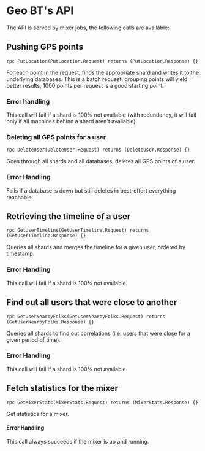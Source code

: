 # Geo BT's API

The API is served by mixer jobs, the following calls are available:

## Pushing GPS points

    rpc PutLocation(PutLocation.Request) returns (PutLocation.Response) {}

For each point in the request, finds the appropriate shard and writes
it to the underlying databases. This is a batch request, grouping
points will yield better results, 1000 points per request is a good
starting point.

### Error handling

This call will fail if a shard is 100% not available (with redundancy,
it will fail only if all machines behind a shard aren't available).

### Deleting all GPS points for a user

    rpc DeleteUser(DeleteUser.Request) returns (DeleteUser.Response) {}

Goes through all shards and all databases, deletes all GPS points of a
user.

### Error Handling

Fails if a database is down but still deletes in best-effort
everything reachable.

## Retrieving the timeline of a user

    rpc GetUserTimeline(GetUserTimeline.Request) returns (GetUserTimeline.Response) {}

Queries all shards and merges the timeline for a given user, ordered
by timestamp.

### Error Handling

This call will fail if a shard is 100% not available.

## Find out all users that were close to another

    rpc GetUserNearbyFolks(GetUserNearbyFolks.Request) returns (GetUserNearbyFolks.Response) {}

Queries all shards to find out correlations (i.e: users that were
close for a given period of time).

### Error Handling

This call will fail if a shard is 100% not available.

## Fetch statistics for the mixer

    rpc GetMixerStats(MixerStats.Request) returns (MixerStats.Response) {}

Get statistics for a mixer.

#### Error Handling

This call always succeeds if the mixer is up and running.
